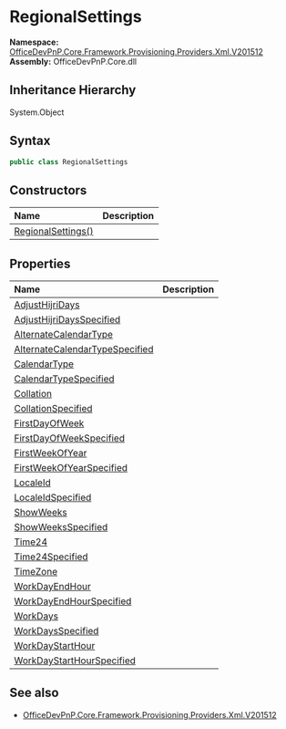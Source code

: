 # RegionalSettings
  

**Namespace:** [OfficeDevPnP.Core.Framework.Provisioning.Providers.Xml.V201512](OfficeDevPnP.Core.Framework.Provisioning.Providers.Xml.V201512.md)  
**Assembly:** OfficeDevPnP.Core.dll  
## Inheritance Hierarchy
System.Object  

## Syntax
```C#
public class RegionalSettings
```
## Constructors
|**Name**|**Description**|
|:-----|:-----|
| [RegionalSettings()](OfficeDevPnP.Core.Framework.Provisioning.Providers.Xml.V201512.RegionalSettings.ctor1.md) | 
## Properties
|**Name**|**Description**|
|:-----|:-----|
| [AdjustHijriDays](OfficeDevPnP.Core.Framework.Provisioning.Providers.Xml.V201512.RegionalSettings.AdjustHijriDays.md) | 
| [AdjustHijriDaysSpecified](OfficeDevPnP.Core.Framework.Provisioning.Providers.Xml.V201512.RegionalSettings.AdjustHijriDaysSpecified.md) | 
| [AlternateCalendarType](OfficeDevPnP.Core.Framework.Provisioning.Providers.Xml.V201512.RegionalSettings.AlternateCalendarType.md) | 
| [AlternateCalendarTypeSpecified](OfficeDevPnP.Core.Framework.Provisioning.Providers.Xml.V201512.RegionalSettings.AlternateCalendarTypeSpecified.md) | 
| [CalendarType](OfficeDevPnP.Core.Framework.Provisioning.Providers.Xml.V201512.RegionalSettings.CalendarType.md) | 
| [CalendarTypeSpecified](OfficeDevPnP.Core.Framework.Provisioning.Providers.Xml.V201512.RegionalSettings.CalendarTypeSpecified.md) | 
| [Collation](OfficeDevPnP.Core.Framework.Provisioning.Providers.Xml.V201512.RegionalSettings.Collation.md) | 
| [CollationSpecified](OfficeDevPnP.Core.Framework.Provisioning.Providers.Xml.V201512.RegionalSettings.CollationSpecified.md) | 
| [FirstDayOfWeek](OfficeDevPnP.Core.Framework.Provisioning.Providers.Xml.V201512.RegionalSettings.FirstDayOfWeek.md) | 
| [FirstDayOfWeekSpecified](OfficeDevPnP.Core.Framework.Provisioning.Providers.Xml.V201512.RegionalSettings.FirstDayOfWeekSpecified.md) | 
| [FirstWeekOfYear](OfficeDevPnP.Core.Framework.Provisioning.Providers.Xml.V201512.RegionalSettings.FirstWeekOfYear.md) | 
| [FirstWeekOfYearSpecified](OfficeDevPnP.Core.Framework.Provisioning.Providers.Xml.V201512.RegionalSettings.FirstWeekOfYearSpecified.md) | 
| [LocaleId](OfficeDevPnP.Core.Framework.Provisioning.Providers.Xml.V201512.RegionalSettings.LocaleId.md) | 
| [LocaleIdSpecified](OfficeDevPnP.Core.Framework.Provisioning.Providers.Xml.V201512.RegionalSettings.LocaleIdSpecified.md) | 
| [ShowWeeks](OfficeDevPnP.Core.Framework.Provisioning.Providers.Xml.V201512.RegionalSettings.ShowWeeks.md) | 
| [ShowWeeksSpecified](OfficeDevPnP.Core.Framework.Provisioning.Providers.Xml.V201512.RegionalSettings.ShowWeeksSpecified.md) | 
| [Time24](OfficeDevPnP.Core.Framework.Provisioning.Providers.Xml.V201512.RegionalSettings.Time24.md) | 
| [Time24Specified](OfficeDevPnP.Core.Framework.Provisioning.Providers.Xml.V201512.RegionalSettings.Time24Specified.md) | 
| [TimeZone](OfficeDevPnP.Core.Framework.Provisioning.Providers.Xml.V201512.RegionalSettings.TimeZone.md) | 
| [WorkDayEndHour](OfficeDevPnP.Core.Framework.Provisioning.Providers.Xml.V201512.RegionalSettings.WorkDayEndHour.md) | 
| [WorkDayEndHourSpecified](OfficeDevPnP.Core.Framework.Provisioning.Providers.Xml.V201512.RegionalSettings.WorkDayEndHourSpecified.md) | 
| [WorkDays](OfficeDevPnP.Core.Framework.Provisioning.Providers.Xml.V201512.RegionalSettings.WorkDays.md) | 
| [WorkDaysSpecified](OfficeDevPnP.Core.Framework.Provisioning.Providers.Xml.V201512.RegionalSettings.WorkDaysSpecified.md) | 
| [WorkDayStartHour](OfficeDevPnP.Core.Framework.Provisioning.Providers.Xml.V201512.RegionalSettings.WorkDayStartHour.md) | 
| [WorkDayStartHourSpecified](OfficeDevPnP.Core.Framework.Provisioning.Providers.Xml.V201512.RegionalSettings.WorkDayStartHourSpecified.md) | 
## See also
- [OfficeDevPnP.Core.Framework.Provisioning.Providers.Xml.V201512](OfficeDevPnP.Core.Framework.Provisioning.Providers.Xml.V201512.md)
